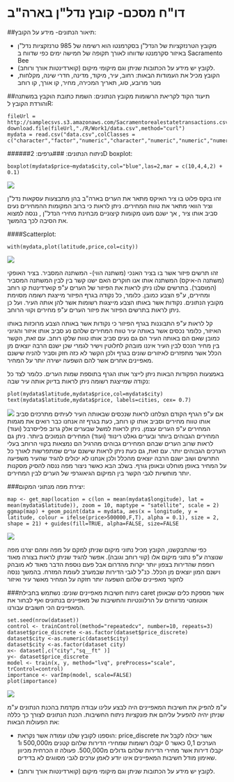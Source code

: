 # דו"ח מסכם- קובץ נדל"ן בארה"ב

##תיאור הנתונים- מידע על הקובץ:
* מקובץ הטרנזקציות של הנדל"ן בסקרמנטו הוא רשימה של 985 טרנזקציות נדל"ן באיזור סקרמנטו שדווחו לאורך תקופה של חמישה ימים כפי שדווח ב Sacramento Bee
* לקובץ יש מידע על הכתובות שניתן וגם מיקומי מיקום (קוארדינטות אורך ורוחב).
* הקובץ מכיל את העמודות הבאות:
רחוב, עיר, מיקוד, מדינה, חדרי שינה, מקלחות, מטר מרובע, סוג, תאריך המכירה, מחיר, קו אורך, קו רוחב

##תיעוד הקוד לקריאת הרשומות מקובץ הנתונים:
השמת כתובת הוקבץ במשתנה והורדת הקובץ לR:
```{r}
fileUrl = http://samplecsvs.s3.amazonaws.com/Sacramentorealestatetransactions.csv 
download.file(fileUrl,"./R/Work1/data.csv",method="curl")
mydata = read.csv("data.csv",colClasses = c("character","factor","numeric","character","numeric","numeric","numeric","character","character","numeric","numeric","numeric"))
```

##ניתוח הנתונים:
###גרפים:
####2D boxplot:
```{r}
boxplot(mydata$price~mydata$city,col="blue",las=2,mar = c(10,4,4,2) + 0.1)
```
![](https://cloud.githubusercontent.com/assets/17852872/14242690/0dc4a75e-fa5a-11e5-81e7-a87f9255ea31.png)

זהו בוקס פלוט בו ציר האיקס מתאר את הערים בארה"ב בהן מתבצעות עסקאות נדל"ן  וציר הוואי מתאר את טווח המחירים. ניתן לראות כי ברוב המקומות ההמחירים נעים סביב אותו ציר , אך ישנם מעט מקומות קיצוניים מבחינת מחירי הנדל"ן , ננסה למצוא את הסיבה לכך בהמשך.

####Scatterplot:
```{r}
with(mydata,plot(latitude,price,col=city))
```
![](https://cloud.githubusercontent.com/assets/17852872/14242801/ad454644-fa5a-11e5-830f-ddbe2234e428.jpg)

זהו תרשים פיזור אשר  בו בציר האנכי (משתנה הווי)- המשתנה המסביר. 
בציר האופקי (משתנה ה-איקס) המשתנה אותו אנו חוקרים האם ישנו קשר בין לבין המשתנה המסביר (המוסבר).
בתרשים שלנו ניתן לראות את הפיזור של הערים ע"פ קוארדינטת קו רוחב ומחירים, ע"פ הצבע כמובן.
כלומר, כל נקודה בגרף הפיזור מייצגת רשומה מסוימת מקובץ הנתונים. נקודות אשר באותו הצבע מייצגות רשומות אשר להן אותה העיר. ועל כן ניתן לראות בתרשים הפיזור את פיזור הערים ע"פ מחירים וקווי הרוחב.

קל לראות ע"פ התבוננות בגרף הפיזור כי נקודות אשר באותה הצבע מרוכזות באותו האיזור, כלומר נכסים אשר באותה עיר טווח המחירים שלהם נע סביב אותו איזור והגיוני כמובן שאם הם באותה העיר הם גם נעים סביב אותו טווח שלקו רוחב.
עם זאת, הקשר בין מחיר הנכס לבין העיר איננו מובהק לחלוטין וישיר לגמרי שכן ישנם הרבה יוצאים מן הכלל אשר מתפזרים לאיזורים שונים בגרף ולכן הקשר לא כזה חזק וסביר להניח שישנם מאפיינים אחרים אשר להם השפעה ישירה יותר על המחיר.


באמצעות הפקודות הבאות ניתן לייצר אותו הגרף בתוספת שמות הערים. כלומר לצד כל נקודה שמייצגת רשומה ניתן לראות בדיוק אותה עיר שבה:
```{r}
plot(mydata$latitude,mydata$price,col=mydata$city) 
text(mydata$latitude,mydata$price, labels=cities, cex= 0.7)
```
![](https://cloud.githubusercontent.com/assets/17852872/14242802/ad45aea4-fa5a-11e5-9ff8-526bf3c04c43.jpg)
אם ע"פ הגרף הקודם הצלחנו לראות שנכסים שבאותה העיר לעיתים מתרכזים סביב אותו טווח מחירים וסביב אותו קו רוחב, כעת בגרף זה אנחנו כבר רואים את מגמות המחירים ע"פ הערים עצמן. ניתן לראות למשל שבערים אלק גרוב פלייסרבל (ועוד) המחירים הגבוהים ביותר ובערים  גאלט רינווד (ועוד) המחירים הנמוכים ביותר.
ניתן גם לראות שרוב הערים שבהם המחירים גבוהים מהרגיל הם נמצאות בקווי הרוחב בעלי הערכים הגבוהים יותר. עם זאת, גם כעת ניתן לראות שישנם ערים שמתפרשות לאורך כל התרשים ושוב ישנם הרבה יוצאים מהכלל ולכן אנחנו לא יכולים להגיד שהעיר משפיעה על המחיר באופן מוחלט ובאופן גורף. 
בשלב הבא כאשר ניצור מפה ננסה להסיק מסקנות יותר מוחשיות לגבי הקשר בין המיקום הגיאוגרפי של הערים לבין המחירים.

###יצירת מפה מנתוני המקום:
```{r}
map <- get_map(location = c(lon = mean(mydata$longitude), lat = mean(mydata$latitude)), zoom = 10, maptype = "satellite", scale = 2)
ggmap(map) + geom_point(data = mydata, aes(x = longitude, y = latitude, colour = ifelse(price>500000,F,T), alpha = 0.1), size = 2, shape = 21) + guides(fill=TRUE, alpha=FALSE, size=FALSE
```
![](https://cloud.githubusercontent.com/assets/17852872/14242799/ad44811e-fa5a-11e5-8e2a-6eec5d036965.jpg)

כפי שהתבקשנו, הקובץ מכיל נתוני מיקום שניתן למקם על מפה ומהם יצרנו מפה שנוצרה ע"פ נתוני מיקום אלו (קווי רוחב וגובה). אפשר להגיד שניתן לראות בצורה מאוד רופפת שהדירות בצפון יותר יקרות מהדרום אבל פעם נוספת הדבר מאוד לא מובהק וישנם המון יוצאים מן הכלל. כנ"ל לגבי הדירות שבמערב לעומת המזרח. בהמשך ננסה לחקור מאפיינים שלהם השפעה יותר חזקה על המחיר מאשר עיר ואיזור

###ניתוח חשיבות מאפיינים שונים:
נשתמש בחבילת caret אשר מספקת כלים שבאופן אוטומטי מדווחים על הרלוונטיות והחשיבות של מאפיינים  בנתונים ואף לבחור את המאפיינים הכי חשובים עבורנו.
```{r}
set.seed(nrow(dataset))
control <- trainControl(method="repeatedcv", number=10, repeats=3)
dataset$price_discrete <-as.factor(dataset$price_discrete)
dataset$city <-as.numeric(dataset$city)
dataset$city <-as.factor(dataset city)
x<- dataset[,c("city","sq__ft" )]
y<- dataset$price_discrete
model <- train(x, y, method="lvq", preProcess="scale", trControl=control)
importance <- varImp(model, scale=FALSE)
plot(importance)
```

![](https://cloud.githubusercontent.com/assets/17852872/14242800/ad44a8ba-fa5a-11e5-9b4a-97a68dbd6b23.png)

ע"מ להפיק את חשיבות המאפיינים היה לבצע עלינו עבודה מקדמת בהכנת הנתונים ע"מ שניתן יהיה להפעיל עליהם את פונקציות ניתוח החשיבות.
הכנת הנתונים לצורך כך כללה את הפעולות הבאות:

* 	הוספנו לקובץ שלנו עמודה אשר נקראת:
 price_discrete 
אשר יכולה לקבל את הערכים 0,1 כאשר 0 יקבלו רשומות שמחירי הדירות שלהם קטנים מ500,000 ו1 יקבלו דירות אשר מחירי הדירות שלהם גדולים מ500,000. פעולה זו הכרחית מכיוון שאימון מודל חשיבות המאפיינים אינו יודע לאמן ערכים לגבי מסווגים לא בדידים.

* לקובץ יש מידע על הכתובות שניתן וגם מיקומי מיקום (קוארדינטות אורך ורוחב).
